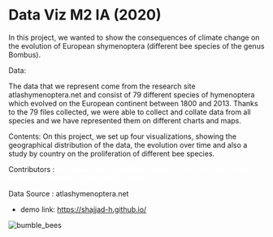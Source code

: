 # Data Viz M2 IA (2020)


In this project, we wanted to show the consequences of climate change on the evolution of European shymenoptera (different bee species of the genus Bombus).

Data:


The data that we represent come from the research site atlashymenoptera.net and consist of 79 different species of hymenoptera which evolved on the European continent between 1800 and 2013. Thanks to the 79 files collected, we were able to collect and collate data from all species and we have represented them on different charts and maps.


Contents:
On this project, we set up four visualizations, showing the geographical distribution of the data, the evolution over time and also a study by country on the proliferation of different bee species.


Contributors : <span style="color:white">HOSSAIN Shajjad, BAMBA William, GLASS Philippe, HAMAT Abdoulaye.
(Masters 2nd years students).</span>

Data Source : atlashymenoptera.net

* demo link: <a href='https://shajjad-h.github.io/' target="_blank">https://shajjad-h.github.io/</a>


![bumble_bees](https://shajjad-h.github.io/img_home.png)
